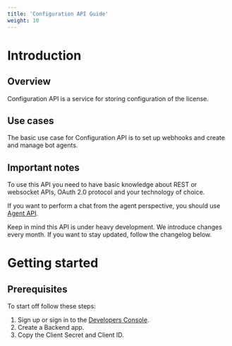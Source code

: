 ```yaml
---
title: 'Configuration API Guide'
weight: 10
---
```


# Introduction

## Overview

Configuration API is a service for storing configuration of the license. 

## Use cases

The basic use case for Configuration API is to set up webhooks and create and manage bot agents.

## Important notes

To use this API you need to have basic knowledge about REST or websocket APIs, OAuth 2.0 protocol and your technology of choice.

If you want to perform a chat from the agent perspective, you should use [Agent API](/docs/agent-api).

Keep in mind this API is under heavy development. We introduce changes every month. If you want to stay updated, follow the changelog below.

# Getting started

## Prerequisites

To start off follow these steps:

1. Sign up or sign in to the [Developers Console](https://console.chat.io/).
2. Create a Backend app.
3. Copy the Client Secret and Client ID.

<!--
## Working example

>_I've prepared the workspace. What do I need to do, to see it running?_

There is a ready-to-use example... To see the online demo... Do X to see it working...

# Basic usage

>_Now, once I saw it in action, I want to see more._

## Extended example

>_What else can I do with this tool?_

To better understand the power of this tool, check out following guides. To explore all of the functionalites, go to the API reference...

### Guide on creating

...

### Using this tool to

...

### Guide on preparing

...

# Advanced usage

>_I've already worked with this tool. I've mastered its basic use case. I want more._

## Advanced example
>_What are the most advanced / complex / hard use cases of this tool?_

Although this tool is dedicated to... we've seen people successfully using it to... To find out the advanced use cases, check this guides below.

### Guide on building your own

...

### Creating X from the ground up

...

## How it works
>_How this tool works internally? Can I modify or extend this tools' functionalities?_

If you want to tailor this tool for your very specific use case...

# Help and Support

>_I still have some questions. I've scrolled here impatiently. Where should I go?_

## Feedback

>_I ~hate~ love this tool! Where can I leave some feedback?_

The best way to leave the feedback is... We're always open for changes... Let us know if...

## Contributing

>_How can I help to improve this tool?_

If you want to help us out...

# API reference

>_I'm here every day for the last week. Just let me know what this method does._

## Methods, Callbacks, Objects definitions

>_I expect here to see the full technical index of all methods, callbacks and objects._
-->
